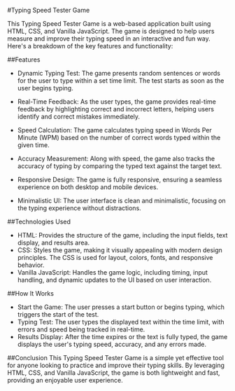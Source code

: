 #Typing Speed Tester Game

This Typing Speed Tester Game is a web-based application built using HTML, CSS, and Vanilla JavaScript. The game is designed to help users measure and improve their typing speed in an interactive and fun way. Here's a breakdown of the key features and functionality:

##Features
- Dynamic Typing Test: The game presents random sentences or words for the user to type within a set time limit. The test starts as soon as the user begins typing.

- Real-Time Feedback: As the user types, the game provides real-time feedback by highlighting correct and incorrect letters, helping users identify and correct mistakes immediately.

- Speed Calculation: The game calculates typing speed in Words Per Minute (WPM) based on the number of correct words typed within the given time.

- Accuracy Measurement: Along with speed, the game also tracks the accuracy of typing by comparing the typed text against the target text.

- Responsive Design: The game is fully responsive, ensuring a seamless experience on both desktop and mobile devices.

- Minimalistic UI: The user interface is clean and minimalistic, focusing on the typing experience without distractions.

##Technologies Used
- HTML: Provides the structure of the game, including the input fields, text display, and results area.
- CSS: Styles the game, making it visually appealing with modern design principles. The CSS is used for layout, colors, fonts, and responsive behavior.
- Vanilla JavaScript: Handles the game logic, including timing, input handling, and dynamic updates to the UI based on user interaction.

##How It Works
- Start the Game: The user presses a start button or begins typing, which triggers the start of the test.
- Typing Test: The user types the displayed text within the time limit, with errors and speed being tracked in real-time.
- Results Display: After the time expires or the text is fully typed, the game displays the user's typing speed, accuracy, and any errors made.

##Conclusion
This Typing Speed Tester Game is a simple yet effective tool for anyone looking to practice and improve their typing skills. By leveraging HTML, CSS, and Vanilla JavaScript, the game is both lightweight and fast, providing an enjoyable user experience.
